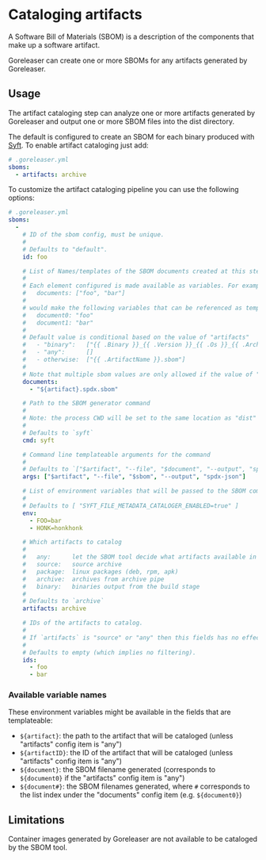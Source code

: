 # Cataloging artifacts

A Software Bill of Materials (SBOM) is a description of the components that make up a software artifact.

Goreleaser can create one or more SBOMs for any artifacts generated by Goreleaser.

## Usage

The artifact cataloging step can analyze one or more artifacts generated by Goreleaser and output one or more
SBOM files into the dist directory.

The default is configured to create an SBOM for each binary produced with [Syft](https://github.com/anchore/syft).
To enable artifact cataloging just add:

```yaml
# .goreleaser.yml
sboms:
  - artifacts: archive
```

To customize the artifact cataloging pipeline you can use the following options:

```yaml
# .goreleaser.yml
sboms:
  -
    # ID of the sbom config, must be unique.
    #
    # Defaults to "default".
    id: foo

    # List of Names/templates of the SBOM documents created at this step (relative to the dist dir).
    #
    # Each element configured is made available as variables. For example:
    #   documents: ["foo", "bar"]
    #
    # would make the following variables that can be referenced as template keys:
    #   document0: "foo"
    #   document1: "bar"
    #
    # Default value is conditional based on the value of "artifacts"
    #   - "binary":   ["{{ .Binary }}_{{ .Version }}_{{ .Os }}_{{ .Arch }}.sbom"]
    #   - "any":      []
    #   - otherwise:  ["{{ .ArtifactName }}.sbom"]
    #
    # Note that multiple sbom values are only allowed if the value of "artifacts" is "any".
    documents:
      - "${artifact}.spdx.sbom"

    # Path to the SBOM generator command
    #
    # Note: the process CWD will be set to the same location as "dist"
    #
    # Defaults to `syft`
    cmd: syft

    # Command line templateable arguments for the command
    #
    # Defaults to `["$artifact", "--file", "$document", "--output", "spdx-json"]`
    args: ["$artifact", "--file", "$sbom", "--output", "spdx-json"]

    # List of environment variables that will be passed to the SBOM command as well as the templates.
    #
    # Defaults to [ "SYFT_FILE_METADATA_CATALOGER_ENABLED=true" ]
    env:
      - FOO=bar
      - HONK=honkhonk

    # Which artifacts to catalog
    #
    #   any:      let the SBOM tool decide what artifacts available in the cwd should be cataloged
    #   source:   source archive
    #   package:  linux packages (deb, rpm, apk)
    #   archive:  archives from archive pipe
    #   binary:   binaries output from the build stage
    #
    # Defaults to `archive`
    artifacts: archive

    # IDs of the artifacts to catalog.
    #
    # If `artifacts` is "source" or "any" then this fields has no effect.
    #
    # Defaults to empty (which implies no filtering).
    ids:
      - foo
      - bar
```

### Available variable names

These environment variables might be available in the fields that are templateable:

- `${artifact}`: the path to the artifact that will be cataloged (unless "artifacts" config item is "any")
- `${artifactID}`: the ID of the artifact that will be cataloged (unless "artifacts" config item is "any")
- `${document}`:  the SBOM filename generated (corresponds to `${document0}` if the "artifacts" config item is "any")
- `${document#}`: the SBOM filenames generated, where `#` corresponds to the list index under the "documents" config item (e.g. `${document0}`)

## Limitations

Container images generated by Goreleaser are not available to be cataloged by the SBOM tool.

